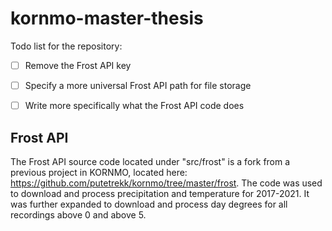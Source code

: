 # kornmo-master-thesis
Todo list for the repository:
- [ ] Remove the Frost API key
- [ ] Specify a more universal Frost API path for file storage
- [ ] Write more specifically what the Frost API code does


## Frost API
The Frost API source code located under "src/frost" is a fork from a previous project in KORNMO, located here: 
https://github.com/putetrekk/kornmo/tree/master/frost.
The code was used to download and process precipitation and temperature for 2017-2021.
It was further expanded to download and process day degrees for all recordings above 0 and above 5.


